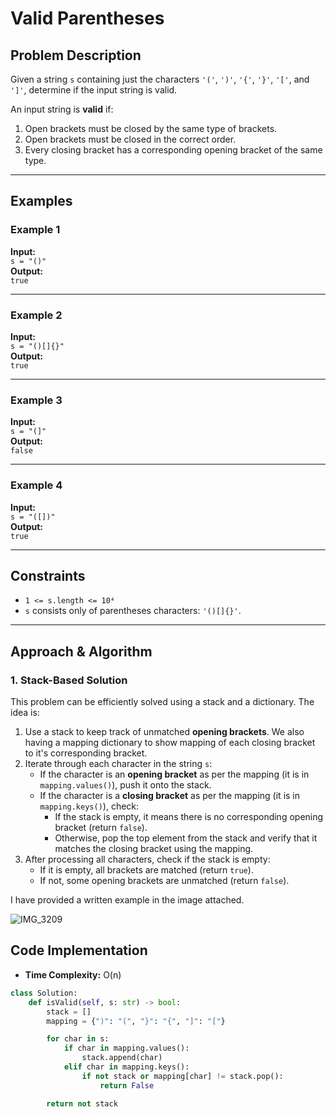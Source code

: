 # Valid Parentheses

## Problem Description

Given a string `s` containing just the characters `'('`, `')'`, `'{'`, `'}'`, `'['`, and `']'`, determine if the input string is valid.

An input string is **valid** if:

1. Open brackets must be closed by the same type of brackets.
2. Open brackets must be closed in the correct order.
3. Every closing bracket has a corresponding opening bracket of the same type.

---

## Examples

### **Example 1**

**Input:**  
`s = "()"`  
**Output:**  
`true`

---

### **Example 2**

**Input:**  
`s = "()[]{}"`  
**Output:**  
`true`

---

### **Example 3**

**Input:**  
`s = "(]"`  
**Output:**  
`false`

---

### **Example 4**

**Input:**  
`s = "([])"`  
**Output:**  
`true`

---

## Constraints

- `1 <= s.length <= 10⁴`
- `s` consists only of parentheses characters: `'()[]{}'`.

---

## Approach & Algorithm

### 1. Stack-Based Solution

This problem can be efficiently solved using a stack and a dictionary. The idea is:

1. Use a stack to keep track of unmatched **opening brackets**. We also having a mapping dictionary to show mapping of each closing bracket to it's corresponding bracket.
2. Iterate through each character in the string `s`:
   - If the character is an **opening bracket** as per the mapping (it is in `mapping.values()`), push it onto the stack.
   - If the character is a **closing bracket** as per the mapping (it is in `mapping.keys()`), check:
     - If the stack is empty, it means there is no corresponding opening bracket (return `false`).
     - Otherwise, pop the top element from the stack and verify that it matches the closing bracket using the mapping.
3. After processing all characters, check if the stack is empty:
   - If it is empty, all brackets are matched (return `true`).
   - If not, some opening brackets are unmatched (return `false`).

I have provided a written example in the image attached.

![IMG_3209](https://github.com/user-attachments/assets/a804dd8d-50a5-433a-ad13-cba82f7f5090)

## Code Implementation

- **Time Complexity:** O(n)

```python
class Solution:
    def isValid(self, s: str) -> bool:
        stack = []
        mapping = {")": "(", "}": "{", "]": "["}

        for char in s:
            if char in mapping.values():
                stack.append(char)
            elif char in mapping.keys():
                if not stack or mapping[char] != stack.pop():
                    return False

        return not stack
```
